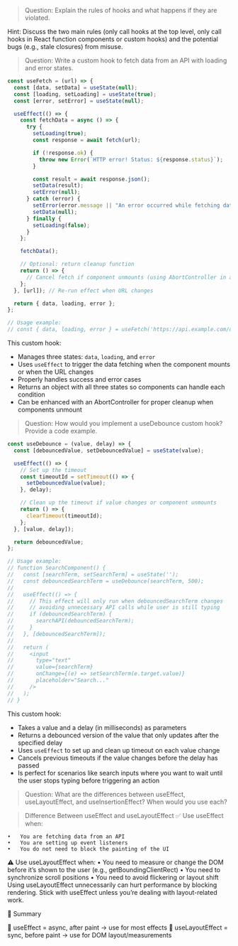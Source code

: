 > Question: Explain the rules of hooks and what happens if they are violated.

Hint: Discuss the two main rules (only call hooks at the top level, only call hooks in React function components or custom hooks) and the potential bugs (e.g., stale closures) from misuse.

> Question: Write a custom hook to fetch data from an API with loading and error states.

```jsx
const useFetch = (url) => {
  const [data, setData] = useState(null);
  const [loading, setLoading] = useState(true);
  const [error, setError] = useState(null);

  useEffect(() => {
    const fetchData = async () => {
      try {
        setLoading(true);
        const response = await fetch(url);

        if (!response.ok) {
          throw new Error(`HTTP error! Status: ${response.status}`);
        }

        const result = await response.json();
        setData(result);
        setError(null);
      } catch (error) {
        setError(error.message || "An error occurred while fetching data");
        setData(null);
      } finally {
        setLoading(false);
      }
    };

    fetchData();

    // Optional: return cleanup function
    return () => {
      // Cancel fetch if component unmounts (using AbortController in a real implementation)
    };
  }, [url]); // Re-run effect when URL changes

  return { data, loading, error };
};

// Usage example:
// const { data, loading, error } = useFetch('https://api.example.com/data');
```

This custom hook:

- Manages three states: `data`, `loading`, and `error`
- Uses `useEffect` to trigger the data fetching when the component mounts or when the URL changes
- Properly handles success and error cases
- Returns an object with all three states so components can handle each condition
- Can be enhanced with an AbortController for proper cleanup when components unmount

> Question: How would you implement a useDebounce custom hook? Provide a code example.

```jsx
const useDebounce = (value, delay) => {
  const [debouncedValue, setDebouncedValue] = useState(value);

  useEffect(() => {
    // Set up the timeout
    const timeoutId = setTimeout(() => {
      setDebouncedValue(value);
    }, delay);

    // Clean up the timeout if value changes or component unmounts
    return () => {
      clearTimeout(timeoutId);
    };
  }, [value, delay]);

  return debouncedValue;
};

// Usage example:
// function SearchComponent() {
//   const [searchTerm, setSearchTerm] = useState('');
//   const debouncedSearchTerm = useDebounce(searchTerm, 500);
//
//   useEffect(() => {
//     // This effect will only run when debouncedSearchTerm changes
//     // avoiding unnecessary API calls while user is still typing
//     if (debouncedSearchTerm) {
//       searchAPI(debouncedSearchTerm);
//     }
//   }, [debouncedSearchTerm]);
//
//   return (
//     <input
//       type="text"
//       value={searchTerm}
//       onChange={(e) => setSearchTerm(e.target.value)}
//       placeholder="Search..."
//     />
//   );
// }
```

This custom hook:

- Takes a value and a delay (in milliseconds) as parameters
- Returns a debounced version of the value that only updates after the specified delay
- Uses `useEffect` to set up and clean up timeout on each value change
- Cancels previous timeouts if the value changes before the delay has passed
- Is perfect for scenarios like search inputs where you want to wait until the user stops typing before triggering an action

> Question: What are the differences between useEffect, useLayoutEffect, and useInsertionEffect? When would you use each?

> Difference Between useEffect and useLayoutEffect
> ✅ Use useEffect when:

    •	You are fetching data from an API
    •	You are setting up event listeners
    •	You do not need to block the painting of the UI

⚠️ Use useLayoutEffect when:
• You need to measure or change the DOM before it’s shown to the user (e.g., getBoundingClientRect)
• You need to synchronize scroll positions
• You need to avoid flickering or layout shift
Using useLayoutEffect unnecessarily can hurt performance by blocking rendering. Stick with useEffect unless you’re dealing with layout-related work.

🧠 Summary

🔹 useEffect = async, after paint → use for most effects
🔸 useLayoutEffect = sync, before paint → use for DOM layout/measurements
